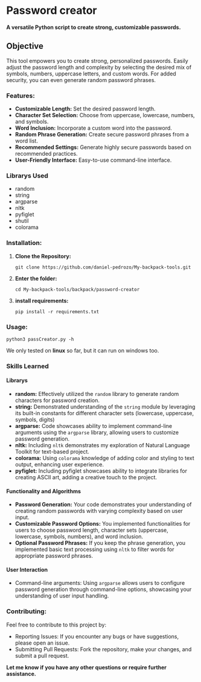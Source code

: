 # Password creator

**A versatile Python script to create strong, customizable passwords.**

## Objective

This tool empowers you to create strong, personalized passwords. Easily adjust the password length and complexity by selecting the desired mix of symbols, numbers, uppercase letters, and custom words. For added security, you can even generate random password phrases.

### Features:

* **Customizable Length:** Set the desired password length.
* **Character Set Selection:** Choose from uppercase, lowercase, numbers, and symbols.
* **Word Inclusion:** Incorporate a custom word into the password.
* **Random Phrase Generation:** Create secure password phrases from a word list.
* **Recommended Settings:** Generate highly secure passwords based on recommended practices.
* **User-Friendly Interface:** Easy-to-use command-line interface.


### Librarys Used

- random
- string
- argparse
- nltk
- pyfiglet
- shutil
- colorama

### Installation:

1. **Clone the Repository:**
   
   `git clone https://github.com/daniel-pedrozo/My-backpack-tools.git`
   
3. **Enter the folder:**
   
   `cd My-backpack-tools/backpack/password-creator`
  
4. **install requirements:**

   `pip install -r requirements.txt`


### Usage:

`python3 passCreator.py -h`

We only tested on **linux** so far, but it can run on windows too.


### Skills Learned

#### Librarys

- **random:** Effectively utilized the `random` library to generate random characters for password creation.
- **string:** Demonstrated understanding of the `string` module by leveraging its built-in constants for different character sets (lowercase, uppercase, symbols, digits)
- **argparse:** Code showcases ability to implement command-line arguments using the `argparse` library, allowing users to customize password generation.
- **nltk:** Including `nltk` demonstrates my exploration of Natural Language Toolkit for text-based project.
- **colorama:** Using `colorama` knowledge of adding color and styling to text output, enhancing user experience.
- **pyfiglet:** Including pyfiglet showcases ability to integrate libraries for creating ASCII art, adding a creative touch to the project.

#### Functionality and Algorithms

- **Password Generation:** Your code demonstrates your understanding of creating random passwords with varying complexity based on user input.
- **Customizable Password Options:** You implemented functionalities for users to choose password length, character sets (uppercase, lowercase, symbols, numbers), and word inclusion.
- **Optional Password Phrases:** If you keep the phrase generation, you implemented basic text processing using `nltk` to filter words for appropriate password phrases.

#### User Interaction

- Command-line arguments: Using `argparse` allows users to configure password generation through command-line options, showcasing your understanding of user input handling.


### Contributing:

Feel free to contribute to this project by:

  - Reporting Issues: If you encounter any bugs or have suggestions, please open an issue.
  - Submitting Pull Requests: Fork the repository, make your changes, and submit a pull request.

**Let me know if you have any other questions or require further assistance.**
